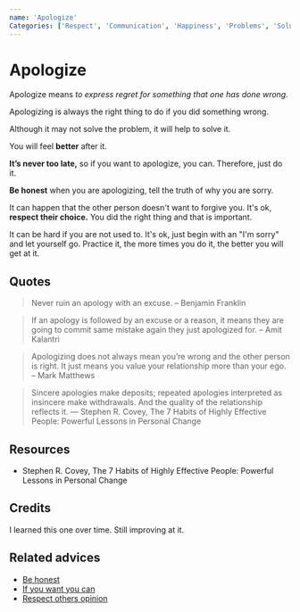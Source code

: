 ```yaml
---
name: 'Apologize'
Categories: ['Respect', 'Communication', 'Happiness', 'Problems', 'Solutions', 'Integrity']
---
```

# Apologize

Apologize means _to express regret for something that one has done wrong._

Apologizing is always the right thing to do if you did something wrong.

Although it may not solve the problem, it will help to solve it.

You will feel **better** after it.

**It’s never too late,** so if you want to apologize, you can. Therefore, just do it.

**Be honest** when you are apologizing, tell the truth of why you are sorry.

It can happen that the other person doesn't want to forgive you. It's ok, **respect their choice.** You did the right thing and that is important.

It can be hard if you are not used to. It's ok, just begin with an "I'm sorry" and let yourself go. Practice it, the more times you do it, the better you will get at it.

## Quotes

> Never ruin an apology with an excuse.
> – Benjamin Franklin

> If an apology is followed by an excuse or a reason, it means they are going to commit same mistake again they just apologized for.
> – Amit Kalantri

> Apologizing does not always mean you’re wrong and the other person is right. It just means you value your relationship more than your ego.
> – Mark Matthews

> Sincere apologies make deposits; repeated apologies interpreted as insincere make withdrawals. And the quality of the relationship reflects it.
> ― Stephen R. Covey, The 7 Habits of Highly Effective People: Powerful Lessons in Personal Change

## Resources

- Stephen R. Covey, The 7 Habits of Highly Effective People: Powerful Lessons in Personal Change

## Credits

I learned this one over time. Still improving at it.

## Related advices

- [Be honest](../Be%20honest/index.md)
- [If you want you can](../If%20you%20want%20you%20can/index.md)
- [Respect others opinion](../Respect%20others%20opinion/index.md)
